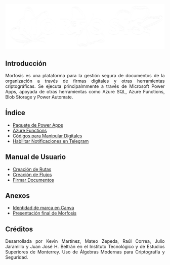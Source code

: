 <p align = "center">
    <img src="./Docs/Media/morfosis-logo-white.png">
<p>

## Introducción

<p align = "justify"> Morfosis es una plataforma para la gestión segura de documentos de la organización a través de firmas digitales y otras herramientas criptográficas. Se ejecuta principalmmente a través de Microsoft Power Apps, apoyada de otras herramientas como Azure SQL, Azure Functions, Blob Storage y Power Automate. </p>

## Índice

- [Paquete de Power Apps](<Source/Power App Source>)
- [Azure Functions](<Source/Azure Functions>)
- [Códigos para Manipular Digitales](<Source/Firmas Digitales>)
- [Habilitar Notificaciones en Telegram](<Source/NotificacionTelegram.pdf>)

## Manual de Usuario
- [Creación de Rutas](<Source/ManualUsuario/CreacionDeRutas.md>)
- [Creación de Flujos](<Source/ManualUsuario/CreacionDeFlujos.md>)
- [Firmar Documentos](<Source/ManualUsuario/FirmarDocumento.md>)

## Anexos

- [Identidad de marca en Canva](https://www.canva.com/design/DAGl3v2xfwI/h7wrStEaMG3fJL4RF-ca6g/edit?utm_content=DAGl3v2xfwI&utm_campaign=designshare&utm_medium=link2&utm_source=sharebutton)
- [Presentación final de Morfosis](<Docs/Morfosis Presentación Final.pdf>)

## Créditos

<p align = "justify"> Desarrollada por Kevin Martínez, Mateo Zepeda, Raúl Correa, Julio Jaramillo y Juan José H. Beltrán en el Instituto Tecnológico y de Estudios Superiores de Monterrey. Uso de Álgebras Modernas para Criptografía y Seguridad.</p>
